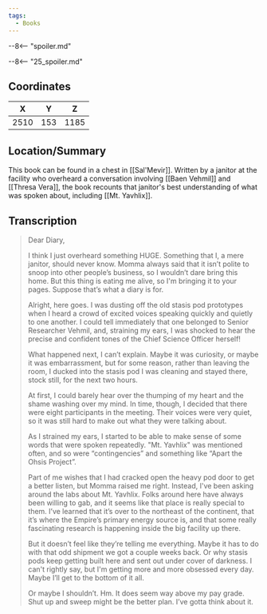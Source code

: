 ```yaml
---
tags:
  - Books
---
```


--8<-- "spoiler.md"

--8<-- "25_spoiler.md"

## Coordinates
| **X** | **Y** | **Z** |
| :---: | :---: | :---: |
| 2510  |  153  | 1185  |

## Location/Summary
This book can be found in a chest in [[Sal'Mevir]]. Written by a janitor at the facility who overheard a conversation involving [[Baen Vehmil]] and [[Thresa Vera]], the book recounts that janitor's best understanding of what was spoken about, including [[Mt. Yavhlix]].

## Transcription
> Dear Diary,
>
> I think I just overheard something HUGE. Something that I, a mere janitor, should never know. Momma always said that it isn’t polite to snoop into other people’s business, so I wouldn’t dare bring this home. But this thing is eating me alive, so I'm bringing it to your pages. Suppose that’s what a diary is for.
>
> Alright, here goes. I was dusting off the old stasis pod prototypes when I heard a crowd of excited voices speaking quickly and quietly to one another. I could tell immediately that one belonged to Senior Researcher Vehmil, and, straining my ears, I was shocked to hear the precise and confident tones of the Chief Science Officer herself!
>
> What happened next, I can’t explain. Maybe it was curiosity, or maybe it was embarrassment, but for some reason, rather than leaving the room, I ducked into the stasis pod I was cleaning and stayed there, stock still, for the next two hours.
>
> At first, I could barely hear over the thumping of my heart and the shame washing over my mind. In time, though, I decided that there were eight participants in the meeting. Their voices were very quiet, so it was still hard to make out what they were talking about.
>
> As I strained my ears, I started to be able to make sense of some words that were spoken repeatedly. "Mt. Yavhlix" was mentioned often, and so were “contingencies” and something like “Apart the Ohsis Project”.
>
> Part of me wishes that I had cracked open the heavy pod door to get a better listen, but Momma raised me right. Instead, I've been asking around the labs about Mt. Yavhlix. Folks around here have always been willing to gab, and it seems like that place is really special to them. I’ve learned that it’s over to the northeast of the continent, that it’s where the Empire’s primary energy source is, and that some really fascinating research is happening inside the big facility up there.
>
> But it doesn’t feel like they’re telling me everything. Maybe it has to do with that odd shipment we got a couple weeks back. Or why stasis pods keep getting built here and sent out under cover of darkness. I can't rightly say, but I'm getting more and more obsessed every day. Maybe I’ll get to the bottom of it all.
>
> Or maybe I shouldn’t. Hm. It does seem way above my pay grade. Shut up and sweep might be the better plan. I’ve gotta think about it.

